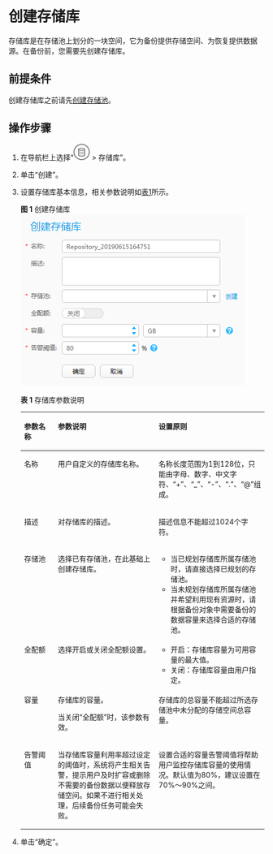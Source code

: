 # 创建存储库<a name="cbr_03_0071"></a>

存储库是在存储池上划分的一块空间，它为备份提供存储空间、为恢复提供数据源。在备份前，您需要先创建存储库。

## 前提条件<a name="zh-cn_topic_0000001258323921_section21059093"></a>

创建存储库之前请先[创建存储池](创建存储池.md#cbr_03_0070)。

## 操作步骤<a name="zh-cn_topic_0000001258323921_section355763618419"></a>

1.  在导航栏上选择“![](figures/icon-storage1.jpg)  \> 存储库”。
2.  单击“创建”。
3.  设置存储库基本信息，相关参数说明如[表1](#zh-cn_topic_0000001258323921_table896914501476)所示。

    **图 1**  创建存储库<a name="zh-cn_topic_0000001258323921_fig0977326390"></a>  
    ![](figures/创建存储库.png "创建存储库")

    **表 1**  存储库参数说明

    <a name="zh-cn_topic_0000001258323921_table896914501476"></a>
    <table><thead align="left"><tr id="zh-cn_topic_0000001258323921_row896215014714"><th class="cellrowborder" valign="top" width="14.288571142885711%" id="mcps1.2.4.1.1"><p id="zh-cn_topic_0000001258323921_p09620508719"><a name="zh-cn_topic_0000001258323921_p09620508719"></a><a name="zh-cn_topic_0000001258323921_p09620508719"></a>参数名称</p>
    </th>
    <th class="cellrowborder" valign="top" width="42.85571442855714%" id="mcps1.2.4.1.2"><p id="zh-cn_topic_0000001258323921_p2962195017715"><a name="zh-cn_topic_0000001258323921_p2962195017715"></a><a name="zh-cn_topic_0000001258323921_p2962195017715"></a>参数说明</p>
    </th>
    <th class="cellrowborder" valign="top" width="42.85571442855714%" id="mcps1.2.4.1.3"><p id="zh-cn_topic_0000001258323921_p596219509719"><a name="zh-cn_topic_0000001258323921_p596219509719"></a><a name="zh-cn_topic_0000001258323921_p596219509719"></a>设置原则</p>
    </th>
    </tr>
    </thead>
    <tbody><tr id="zh-cn_topic_0000001258323921_row89638501577"><td class="cellrowborder" valign="top" width="14.288571142885711%" headers="mcps1.2.4.1.1 "><p id="zh-cn_topic_0000001258323921_p11962115014719"><a name="zh-cn_topic_0000001258323921_p11962115014719"></a><a name="zh-cn_topic_0000001258323921_p11962115014719"></a>名称</p>
    </td>
    <td class="cellrowborder" valign="top" width="42.85571442855714%" headers="mcps1.2.4.1.2 "><p id="zh-cn_topic_0000001258323921_p396315501072"><a name="zh-cn_topic_0000001258323921_p396315501072"></a><a name="zh-cn_topic_0000001258323921_p396315501072"></a>用户自定义的存储库名称。</p>
    </td>
    <td class="cellrowborder" valign="top" width="42.85571442855714%" headers="mcps1.2.4.1.3 "><p id="zh-cn_topic_0000001258323921_p6963105020712"><a name="zh-cn_topic_0000001258323921_p6963105020712"></a><a name="zh-cn_topic_0000001258323921_p6963105020712"></a>名称长度范围为1到128位，只能由字母、数字、中文字符、“+”、“_”、“-”、“.”、“@”组成。</p>
    </td>
    </tr>
    <tr id="zh-cn_topic_0000001258323921_row1096355013711"><td class="cellrowborder" valign="top" width="14.288571142885711%" headers="mcps1.2.4.1.1 "><p id="zh-cn_topic_0000001258323921_p59633501577"><a name="zh-cn_topic_0000001258323921_p59633501577"></a><a name="zh-cn_topic_0000001258323921_p59633501577"></a>描述</p>
    </td>
    <td class="cellrowborder" valign="top" width="42.85571442855714%" headers="mcps1.2.4.1.2 "><p id="zh-cn_topic_0000001258323921_p2096311501174"><a name="zh-cn_topic_0000001258323921_p2096311501174"></a><a name="zh-cn_topic_0000001258323921_p2096311501174"></a>对存储库的描述。</p>
    </td>
    <td class="cellrowborder" valign="top" width="42.85571442855714%" headers="mcps1.2.4.1.3 "><p id="zh-cn_topic_0000001258323921_p17963550270"><a name="zh-cn_topic_0000001258323921_p17963550270"></a><a name="zh-cn_topic_0000001258323921_p17963550270"></a>描述信息不能超过1024个字符。</p>
    </td>
    </tr>
    <tr id="zh-cn_topic_0000001258323921_row2964165018716"><td class="cellrowborder" valign="top" width="14.288571142885711%" headers="mcps1.2.4.1.1 "><p id="zh-cn_topic_0000001258323921_p209635508710"><a name="zh-cn_topic_0000001258323921_p209635508710"></a><a name="zh-cn_topic_0000001258323921_p209635508710"></a>存储池</p>
    </td>
    <td class="cellrowborder" valign="top" width="42.85571442855714%" headers="mcps1.2.4.1.2 "><p id="zh-cn_topic_0000001258323921_p1996318501716"><a name="zh-cn_topic_0000001258323921_p1996318501716"></a><a name="zh-cn_topic_0000001258323921_p1996318501716"></a>选择已有存储池，在此基础上创建存储库。</p>
    </td>
    <td class="cellrowborder" valign="top" width="42.85571442855714%" headers="mcps1.2.4.1.3 "><a name="zh-cn_topic_0000001258323921_ul79635504715"></a><a name="zh-cn_topic_0000001258323921_ul79635504715"></a><ul id="zh-cn_topic_0000001258323921_ul79635504715"><li>当已规划存储库所属存储池时，请直接选择已规划的存储池。</li><li>当未规划存储库所属存储池并希望利用现有资源时，请根据备份对象中需要备份的数据容量来选择合适的存储池。</li></ul>
    </td>
    </tr>
    <tr id="zh-cn_topic_0000001258323921_row2096413501876"><td class="cellrowborder" valign="top" width="14.288571142885711%" headers="mcps1.2.4.1.1 "><p id="zh-cn_topic_0000001258323921_p1196414501174"><a name="zh-cn_topic_0000001258323921_p1196414501174"></a><a name="zh-cn_topic_0000001258323921_p1196414501174"></a>全配额</p>
    </td>
    <td class="cellrowborder" valign="top" width="42.85571442855714%" headers="mcps1.2.4.1.2 "><p id="zh-cn_topic_0000001258323921_p5964450976"><a name="zh-cn_topic_0000001258323921_p5964450976"></a><a name="zh-cn_topic_0000001258323921_p5964450976"></a>选择开启或关闭全配额设置。</p>
    </td>
    <td class="cellrowborder" valign="top" width="42.85571442855714%" headers="mcps1.2.4.1.3 "><a name="zh-cn_topic_0000001258323921_ul1396419501678"></a><a name="zh-cn_topic_0000001258323921_ul1396419501678"></a><ul id="zh-cn_topic_0000001258323921_ul1396419501678"><li>开启：存储库容量为可用容量的最大值。</li><li>关闭：存储库容量由用户指定。</li></ul>
    </td>
    </tr>
    <tr id="zh-cn_topic_0000001258323921_row119682050773"><td class="cellrowborder" valign="top" width="14.288571142885711%" headers="mcps1.2.4.1.1 "><p id="zh-cn_topic_0000001258323921_p1596416501178"><a name="zh-cn_topic_0000001258323921_p1596416501178"></a><a name="zh-cn_topic_0000001258323921_p1596416501178"></a>容量</p>
    </td>
    <td class="cellrowborder" valign="top" width="42.85571442855714%" headers="mcps1.2.4.1.2 "><p id="zh-cn_topic_0000001258323921_p496710501374"><a name="zh-cn_topic_0000001258323921_p496710501374"></a><a name="zh-cn_topic_0000001258323921_p496710501374"></a>存储库的容量。</p>
    <p id="zh-cn_topic_0000001258323921_p4967050178"><a name="zh-cn_topic_0000001258323921_p4967050178"></a><a name="zh-cn_topic_0000001258323921_p4967050178"></a>当关闭“全配额”时，该参数有效。</p>
    </td>
    <td class="cellrowborder" valign="top" width="42.85571442855714%" headers="mcps1.2.4.1.3 "><p id="zh-cn_topic_0000001258323921_p179681750471"><a name="zh-cn_topic_0000001258323921_p179681750471"></a><a name="zh-cn_topic_0000001258323921_p179681750471"></a>存储库的总容量不能超过所选存储池中未分配的存储空间总容量。</p>
    </td>
    </tr>
    <tr id="zh-cn_topic_0000001258323921_row139688508720"><td class="cellrowborder" valign="top" width="14.288571142885711%" headers="mcps1.2.4.1.1 "><p id="zh-cn_topic_0000001258323921_p7968125019714"><a name="zh-cn_topic_0000001258323921_p7968125019714"></a><a name="zh-cn_topic_0000001258323921_p7968125019714"></a>告警阈值</p>
    </td>
    <td class="cellrowborder" valign="top" width="42.85571442855714%" headers="mcps1.2.4.1.2 "><p id="zh-cn_topic_0000001258323921_p69684503717"><a name="zh-cn_topic_0000001258323921_p69684503717"></a><a name="zh-cn_topic_0000001258323921_p69684503717"></a>当存储库容量利用率超过设定的阈值时，系统将产生相关告警，提示用户及时扩容或删除不需要的备份数据以便释放存储空间。如果不进行相关处理，后续备份任务可能会失败。</p>
    </td>
    <td class="cellrowborder" valign="top" width="42.85571442855714%" headers="mcps1.2.4.1.3 "><p id="zh-cn_topic_0000001258323921_p209689504712"><a name="zh-cn_topic_0000001258323921_p209689504712"></a><a name="zh-cn_topic_0000001258323921_p209689504712"></a>设置合适的容量告警阈值将帮助用户监控存储库容量的使用情况。默认值为80%，建议设置在70%～90%之间。</p>
    </td>
    </tr>
    </tbody>
    </table>

4.  单击“确定”。

